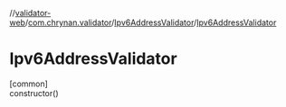 //[validator-web](../../../index.md)/[com.chrynan.validator](../index.md)/[Ipv6AddressValidator](index.md)/[Ipv6AddressValidator](-ipv6-address-validator.md)

# Ipv6AddressValidator

[common]\
constructor()
